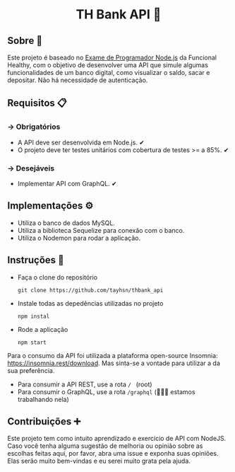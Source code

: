 # <div align="center">TH Bank API :bank: </div>



## Sobre :bookmark_tabs:

Este projeto é baseado no <a href="https://github.com/funcional-health/challenge/blob/master/node.md">Exame de Programador Node.js</a> da Funcional Healthy, com o objetivo de desenvolver uma API que simule algumas funcionalidades de um banco digital, como visualizar o saldo, sacar e depositar. Não há necessidade de autenticação.



## Requisitos 📋

### -> Obrigatórios

- A API deve ser desenvolvida em Node.js. ✔
- O projeto deve ter testes unitários com cobertura de testes >= a 85%. ✔

### -> Desejáveis

- Implementar API com GraphQL. ✔

  

## Implementações ⚙

- Utiliza o banco de dados MySQL.
- Utiliza a biblioteca Sequelize para conexão com o banco.
- Utiliza o Nodemon para rodar a aplicação.



## Instruções 🧩

- Faça o clone do repositório

  ```git clone https://github.com/tayhsn/thbank_api ```

- Instale todas as depedências utilizadas no projeto

  ```npm instal```

- Rode a aplicação

  ```npm start```

Para o consumo da API foi utilizada a plataforma open-source Insomnia: https://insomnia.rest/download. Mas sinta-se a vontade para utilizar a da sua preferência.

- Para consumir a API REST, use a rota ```/ ``` (root)
- Para consumir o GraphQL, use a rota ```/graphql``` (👷‍♂️🚧 estamos trabalhando nela)



## Contribuições :heavy_plus_sign:

Este projeto tem como intuito aprendizado e exercício de API com NodeJS. Caso você tenha alguma sugestão de melhoria ou opinião sobre as escolhas feitas aqui, por favor, abra uma issue e exponha suas opiniões. Elas serão muito bem-vindas e eu serei muito grata pela ajuda.